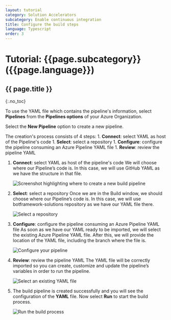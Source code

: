 ```yaml
---
layout: tutorial
category: Solution Accelerators
subcategory: Enable continuous integration
title: Configure the build steps
language: Typescript
order: 3
---
```


# Tutorial: {{page.subcategory}} ({{page.language}})
## {{ page.title }}
{:.no_toc}

To use the YAML file which contains the pipeline's information, select **Pipelines** from the **Pipelines options** of your Azure Organization.

Select the **New Pipeline** option to create a new pipeline.

The creation's process consists of 4 steps:
    1. **Connect**: select YAML as host of the Pipeline's code
    1. **Select**: select a repository
    1. **Configure**: configure the pipeline consuming an Azure Pipeline YAML file
    1. **Review**: review the pipeline YAML

1. **Connect**: select YAML as host of the pipeline's code
We will choose where our Pipeline’s code is. In this case, we will use GitHub YAML as we have the structure in that file.

    ![Screenshot highlighting where to create a new build pipeline]({{site.baseurl}}/assets/images/configure-new-pipeline.png)

1. **Select**: select a repository
Once we are in the Build window, we should choose where our Pipeline’s code is. In this case, we will use botframework-solutions repository as we have our YAML file there.

    ![Select a repository]({{site.baseurl}}/assets/images/select-repository.png)

1. **Configure**: configure the pipeline consuming an Azure Pipeline YAML file
As soon as we have our YAML ready to be imported, we will select the existing Azure Pipeline YAML file.
After this, we will provide the location of the YAML file, including the branch where the file is.

    ![Configure your pipeline]({{site.baseurl}}/assets/images/configure-pipeline.png)

1. **Review**: review the pipeline YAML
The YAML file will be correctly imported so you can create, customize and update the pipeline’s variables in order to run the pipeline.

    ![Select an existing YAML file]({{site.baseurl}}/assets/images/review-pipeline.png)

1. The build pipeline is created successfully and you will see the configuration of the **YAML** file. Now select **Run** to start the build process.

    ![Run the build process]({{site.baseurl}}/assets/images/run-build.png)